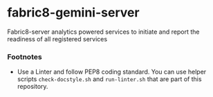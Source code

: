 # fabric8-gemini-server
Fabric8-server analytics powered services to initiate and report the readiness of
all registered services

### Footnotes

- Use a Linter and follow PEP8 coding standard. You can use helper scripts `check-docstyle.sh` and `run-linter.sh` that are part of this repository.
